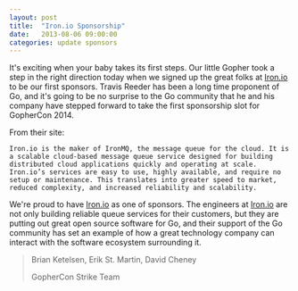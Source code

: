 ```yaml
---
layout: post
title:  "Iron.io Sponsorship"
date:   2013-08-06 09:00:00
categories: update sponsors
---
```


It's exciting when your baby takes its first steps.  Our little Gopher took a step in the right direction today when we signed up the great folks at [Iron.io](http://www.iron.io) to be our first sponsors.  Travis Reeder has been a long time proponent of Go, and it's going to be no surprise to the Go community that he and his company have stepped forward to take the first sponsorship slot for GopherCon 2014.

From their site:

	Iron.io is the maker of IronMQ, the message queue for the cloud. It is a scalable cloud-based message queue service designed for building distributed cloud applications quickly and operating at scale. Iron.io’s services are easy to use, highly available, and require no setup or maintenance. This translates into greater speed to market, reduced complexity, and increased reliability and scalability.
	

We're proud to have [Iron.io](http://www.iron.io) as one of sponsors.  The engineers at [Iron.io](http://www.iron.io) are not only building reliable queue services for their customers, but they are putting out great open source software for Go, and their support of the Go community has set an example of how a great technology company can interact with the software ecosystem surrounding it.

>Brian Ketelsen, Erik St. Martin, David Cheney
>
>GopherCon Strike Team